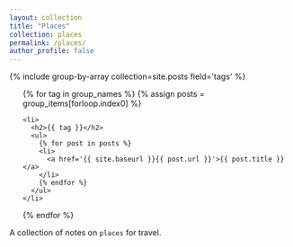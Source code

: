 ```yaml
---
layout: collection
title: "Places"
collection: places
permalink: /places/
author_profile: false
---
```


{% include group-by-array collection=site.posts field='tags' %}

<ul>
  {% for tag in group_names %}
    {% assign posts = group_items[forloop.index0] %}

    <li>
      <h2>{{ tag }}</h2>
      <ul>
        {% for post in posts %}
        <li>
          <a href='{{ site.baseurl }}{{ post.url }}'>{{ post.title }}</a>
        </li>
        {% endfor %}
      </ul>
    </li>
  {% endfor %}
</ul>

A collection of notes on `places` for travel.
